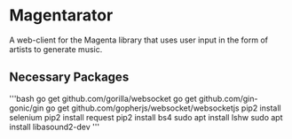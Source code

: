 # Magentarator
A web-client for the Magenta library that uses user input in the form of artists to generate music.

## Necessary Packages
'''bash
go get github.com/gorilla/websocket
go get github.com/gin-gonic/gin
go get github.com/gopherjs/websocket/websocketjs
pip2 install selenium
pip2 install request
pip2 install bs4
sudo apt install lshw
sudo apt install libasound2-dev
'''
